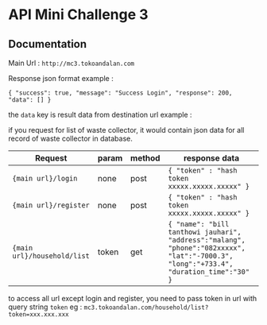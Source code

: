 # API Mini Challenge 3

## Documentation

Main Url : `http://mc3.tokoandalan.com`

Response json format example : 

`{
    "success": true,
    "message": "Success Login",
    "response": 200,
    "data": []
}`

the `data` key is result data from destination url example :

if you request for list of waste collector, it would contain json data for all record of waste collector in database.

| Request | param | method | response data |
|---|---|---|---|
|`{main url}/login` | none | post | `{ "token" : "hash token xxxxx.xxxxx.xxxxx" }` |
|`{main url}/register` | none | post | `{ "token" : "hash token xxxxx.xxxxx.xxxxx" }` | 
|`{main url}/household/list` | token | get | `{ "name": "bill tanthowi jauhari", "address":"malang", "phone":"082xxxxx", "lat":"-7000.3", "long":"+733.4", "duration_time":"30" }` |


to access all url except login and register, you need to pass token in url with query string `token` eg : `mc3.tokoandalan.com/household/list?token=xxx.xxx.xxx`


